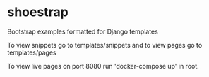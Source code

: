 # shoestrap
Bootstrap examples formatted for Django templates

To view snippets go to templates/snippets and to view pages go to templates/pages

To view live pages on port 8080 run 'docker-compose up' in root.
